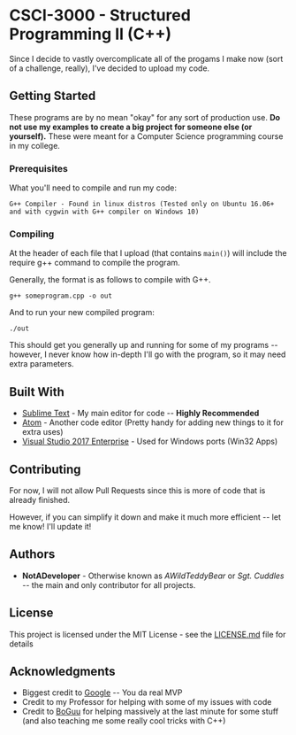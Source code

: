 # CSCI-3000 - Structured Programming II (C++)

Since I decide to vastly overcomplicate all of the progams I make now (sort of a challenge, really), I've decided to upload my code.

## Getting Started

These programs are by no mean "okay" for any sort of production use. 
**Do not use my examples to create a big project for someone else (or yourself).**
These were meant for a Computer Science programming course in my college.

### Prerequisites

What you'll need to compile and run my code:

```
G++ Compiler - Found in linux distros (Tested only on Ubuntu 16.06+ and with cygwin with G++ compiler on Windows 10)
```

### Compiling

At the header of each file that I upload (that contains `main()`) will include the require g++ command to compile the program.

Generally, the format is as follows to compile with G++.

```
g++ someprogram.cpp -o out
```

And to run your new compiled program:

```
./out
```

This should get you generally up and running for some of my programs -- however, I never know how in-depth I'll go with the program, so it may need extra parameters.

## Built With

* [Sublime Text](https://www.sublimetext.com/3dev) - My main editor for code -- **Highly Recommended**
* [Atom](https://atom.io/) - Another code editor (Pretty handy for adding new things to it for extra uses)
* [Visual Studio 2017 Enterprise](https://www.visualstudio.com/downloads/) - Used for Windows ports (Win32 Apps)

## Contributing

For now, I will not allow Pull Requests since this is more of code that is already finished.

However, if you can simplify it down and make it much more efficient -- let me know! I'll update it!


## Authors

* **NotADeveloper** - Otherwise known as *AWildTeddyBear* or *Sgt. Cuddles* -- the main and only contributor for all projects.


## License

This project is licensed under the MIT License - see the [LICENSE.md](LICENSE.md) file for details

## Acknowledgments

* Biggest credit to [Google](https://google.com) -- You da real MVP
* Credit to my Professor for helping with some of my issues with code
* Credit to [BoGuu](https://github.com/BoGuu) for helping massively at the last minute for some stuff (and also teaching me some really cool tricks with C++)
